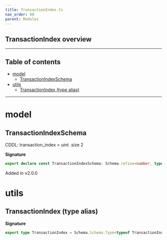 ```yaml
---
title: TransactionIndex.ts
nav_order: 88
parent: Modules
---
```


## TransactionIndex overview

---

<h2 class="text-delta">Table of contents</h2>

- [model](#model)
  - [TransactionIndexSchema](#transactionindexschema)
- [utils](#utils)
  - [TransactionIndex (type alias)](#transactionindex-type-alias)

---

# model

## TransactionIndexSchema

CDDL: transaction_index = uint .size 2

**Signature**

```ts
export declare const TransactionIndexSchema: Schema.refine<number, typeof Schema.Number>
```

Added in v2.0.0

# utils

## TransactionIndex (type alias)

**Signature**

```ts
export type TransactionIndex = Schema.Schema.Type<typeof TransactionIndexSchema>
```
